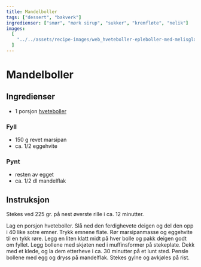 ```yaml
---
title: Mandelboller
tags: ["dessert", "bakverk"]
ingredienser: ["smør", "mørk sirup", "sukker", "kremfløte", "nelik"]
images:
  [
    "../../assets/recipe-images/web_hveteboller-epleboller-med-melisglasur-mandelboller-vaniljeboller.jpg",
  ]
---
```


# Mandelboller

## Ingredienser

- 1 porsjon [hveteboller](./hveteboller)

### Fyll

- 150 g revet marsipan
- ca. 1/2 eggehvite

### Pynt

- resten av egget
- ca. 1/2 dl mandelflak

## Instruksjon

Stekes ved 225 gr. på nest øverste rille i ca. 12 minutter.

Lag en porsjon hveteboller. Slå ned den ferdighevete deigen og del den opp i 40 like sotre emner. Trykk emnene flate. Rør marsipanmasse og eggehvite til en tykk røre. Legg en liten klatt midt på hver bolle og pakk deigen godt om fyllet. Legg bollene med skjøten ned i muffinsformer på stekeplate. Dekk med et klede, og la dem etterheve i ca. 30 minutter på et lunt sted. Pensle bollene med egg og dryss på mandelflak. Stekes gylne og avkjøles på rist.
